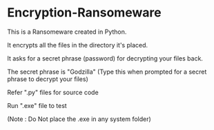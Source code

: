 # Encryption-Ransomeware
This is a Ransomeware created in Python.

It encrypts all the files in the directory it's placed.

It asks for a secret phrase (password) for decrypting your files back.

The secret phrase is "Godzilla"  (Type this when prompted for a secret phrase to decrypt your files)

Refer ".py" files for source code

Run ".exe" file to test

(Note : Do Not place the .exe in any system folder)
